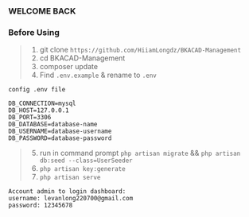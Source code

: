 ### WELCOME BACK

### Before Using

> 1. git clone `https://github.com/HiiamLongdz/BKACAD-Management`
> 2. cd BKACAD-Management
> 3. composer update
> 4. Find `.env.example` & rename to `.env`

```
config .env file

DB_CONNECTION=mysql
DB_HOST=127.0.0.1
DB_PORT=3306
DB_DATABASE=database-name
DB_USERNAME=database-username
DB_PASSWORD=database-password
```

> 5. run in command prompt 
> `php artisan migrate`
> &&
> `php artisan db:seed --class=UserSeeder`
> 6. `php artisan key:generate`
> 7. `php artisan serve`

```
Account admin to login dashboard: 
username: levanlong220700@gmail.com
password: 12345678
```
